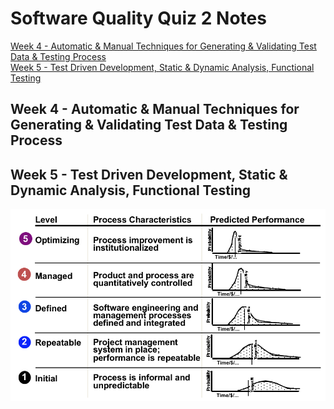# Software Quality Quiz 2 Notes


[Week 4 - Automatic & Manual Techniques for Generating & Validating Test Data & Testing Process](#Lecture4)
<br>
[Week 5 - Test Driven Development, Static & Dynamic Analysis, Functional Testing](#Lecture5)
<br>

<a name="Lecture4"></a>
## Week 4 - Automatic & Manual Techniques for Generating & Validating Test Data & Testing Process



<a name="Lecture5"></a>
## Week 5 - Test Driven Development, Static & Dynamic Analysis, Functional Testing


![alt](https://github.com/yenvanio/UOIT-Year-3-Notes/blob/master/Images/CMM.png)
